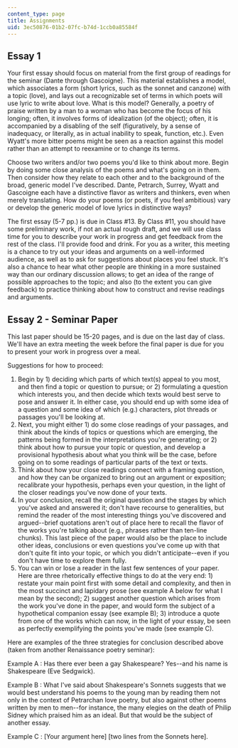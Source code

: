 ```yaml
---
content_type: page
title: Assignments
uid: 3ec50876-01b2-07fc-b74d-1ccb0a85584f
---
```


Essay 1
-------

Your first essay should focus on material from the first group of readings for the seminar (Dante through Gascoigne). This material establishes a model, which associates a form (short lyrics, such as the sonnet and canzone) with a topic (love), and lays out a recognizable set of terms in which poets will use lyric to write about love. What is this model? Generally, a poetry of praise written by a man to a woman who has become the focus of his longing; often, it involves forms of idealization (of the object); often, it is accompanied by a disabling of the self (figuratively, by a sense of inadequacy, or literally, as in actual inability to speak, function, etc.). Even Wyatt's more bitter poems might be seen as a reaction against this model rather than an attempt to reexamine or to change its terms.

Choose two writers and/or two poems you'd like to think about more. Begin by doing some close analysis of the poems and what's going on in them. Then consider how they relate to each other and to the background of the broad, generic model I've described. Dante, Petrarch, Surrey, Wyatt and Gascoigne each have a distinctive flavor as writers and thinkers, even when merely translating. How do your poems (or poets, if you feel ambitious) vary or develop the generic model of love lyrics in distinctive ways?

The first essay (5-7 pp.) is due in Class #13. By Class #11, you should have some preliminary work, if not an actual rough draft, and we will use class time for you to describe your work in progress and get feedback from the rest of the class. I'll provide food and drink. For you as a writer, this meeting is a chance to try out your ideas and arguments on a well-informed audience, as well as to ask for suggestions about places you feel stuck. It's also a chance to hear what other people are thinking in a more sustained way than our ordinary discussion allows; to get an idea of the range of possible approaches to the topic; and also (to the extent you can give feedback) to practice thinking about how to construct and revise readings and arguments.

Essay 2 - Seminar Paper
-----------------------

This last paper should be 15-20 pages, and is due on the last day of class. We'll have an extra meeting the week before the final paper is due for you to present your work in progress over a meal.

Suggestions for how to proceed:

1.  Begin by 1) deciding which parts of which text(s) appeal to you most, and then find a topic or question to pursue; or 2) formulating a question which interests you, and then decide which texts would best serve to pose and answer it. In either case, you should end up with some idea of a question and some idea of which (e.g.) characters, plot threads or passages you'll be looking at.
2.  Next, you might either 1) do some close readings of your passages, and think about the kinds of topics or questions which are emerging, the patterns being formed in the interpretations you're generating; or 2) think about how to pursue your topic or question, and develop a provisional hypothesis about what you think will be the case, before going on to some readings of particular parts of the text or texts.
3.  Think about how your close readings connect with a framing question, and how they can be organized to bring out an argument or exposition; recalibrate your hypothesis, perhaps even your question, in the light of the closer readings you've now done of your texts.
4.  In your conclusion, recall the original question and the stages by which you've asked and answered it; don't have recourse to generalities, but remind the reader of the most interesting things you've discovered and argued--brief quotations aren't out of place here to recall the flavor of the works you're talking about (e.g., phrases rather than ten-line chunks). This last piece of the paper would also be the place to include other ideas, conclusions or even questions you've come up with that don't quite fit into your topic, or which you didn't anticipate--even if you don't have time to explore them fully.
5.  You can win or lose a reader in the last few sentences of your paper. Here are three rhetorically effective things to do at the very end: 1) restate your main point first with some detail and complexity, and then in the most succinct and lapidary prose (see example A below for what I mean by the second); 2) suggest another question which arises from the work you've done in the paper, and would form the subject of a hypothetical companion essay (see example B); 3) introduce a quote from one of the works which can now, in the light of your essay, be seen as perfectly exemplifying the points you've made (see example C).

Here are examples of the three strategies for conclusion described above (taken from another Renaissance poetry seminar):

Example A : Has there ever been a gay Shakespeare? Yes--and his name is Shakespeare (Eve Sedgwick).

Example B : What I've said about Shakespeare's Sonnets suggests that we would best understand his poems to the young man by reading them not only in the context of Petrarchan love poetry, but also against other poems written by men to men--for instance, the many elegies on the death of Philip Sidney which praised him as an ideal. But that would be the subject of another essay.

Example C : \[Your argument here\] \[two lines from the Sonnets here\].